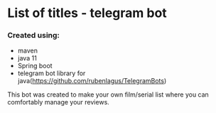 # List of titles - telegram bot
### Created using: ###
- maven
- java 11
- Spring boot
- telegram bot library for java(https://github.com/rubenlagus/TelegramBots)

This bot was created to make your own film/serial list where you can comfortably manage your reviews.

